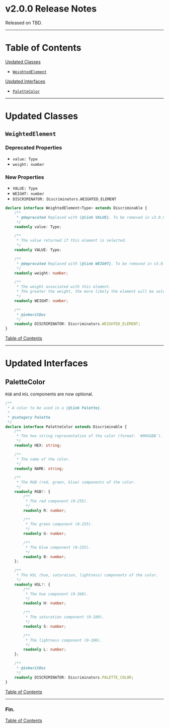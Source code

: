 <!--suppress JSUnresolvedLibraryURL -->
<!-- Coolors Palette Widget -->
<script src="https://coolors.co/palette-widget/widget.js"></script>

<style>
  div.color-block {
      text-align: center;
  }

  .color-block {
      width: 100%;
      margin: 0;
      padding: 0.5em;
  }

  .black-pass {
      color: black;
  }

  .white-pass {
      color: white;
  }
</style>

# v2.0.0 Release Notes

Released on TBD.

----

# Table of Contents

[Updated Classes](#updated-classes)
- [`WeightedElement`](#weightedelement)

[Updated Interfaces](#updated-interfaces)
- [`PaletteColor`](#palettecolor)

----

# Updated Classes

## `WeightedElement`

### Deprecated Properties
- `value: Type`
- `weight: number`

### New Properties
- `VALUE: Type`
- `WEIGHT: number`
- `DISCRIMINATOR: Discriminators.WEIGHTED_ELEMENT`

```typescript
declare interface WeightedElement<Type> extends Discriminable {
    /**
     * @deprecated Replaced with {@link VALUE}. To be removed in v3.0.0.
     */
    readonly value: Type;

    /**
     * The value returned if this element is selected.
     */
    readonly VALUE: Type;

    /**
     * @deprecated Replaced with {@link WEIGHT}. To be removed in v3.0.0.
     */
    readonly weight: number;

    /**
     * The weight associated with this element.
     * The greater the weight, the more likely the element will be selected.
     */
    readonly WEIGHT: number;

    /**
     * @inheritDoc
     */
    readonly DISCRIMINATOR: Discriminators.WEIGHTED_ELEMENT;
}
```

[Table of Contents](#table-of-contents)

----

# Updated Interfaces

## PaletteColor

`RGB` and `HSL` components are now optional.

```typescript
/**
 * A color to be used in a {@link Palette}.
 *
 * @category Palette
 */
declare interface PaletteColor extends Discriminable {
    /**
     * The hex string representation of the color (format: `#RRGGBB`).
     */
    readonly HEX: string;

    /**
     * The name of the color.
     */
    readonly NAME: string;

    /**
     * The RGB (red, green, blue) components of the color.
     */
    readonly RGB?: {
        /**
         * The red component (0-255).
         */
        readonly R: number;

        /**
         * The green component (0-255).
         */
        readonly G: number;

        /**
         * The blue component (0-255).
         */
        readonly B: number;
    };

    /**
     * The HSL (hue, saturation, lightness) components of the color.
     */
    readonly HSL?: {
        /**
         * The hue component (0-360).
         */
        readonly H: number;

        /**
         * The saturation component (0-100).
         */
        readonly S: number;

        /**
         * The lightness component (0-100).
         */
        readonly L: number;
    };

    /**
     * @inheritDoc
     */
    readonly DISCRIMINATOR: Discriminators.PALETTE_COLOR;
}
```

[Table of Contents](#table-of-contents)

----

### Fin.

[Table of Contents](#table-of-contents)
